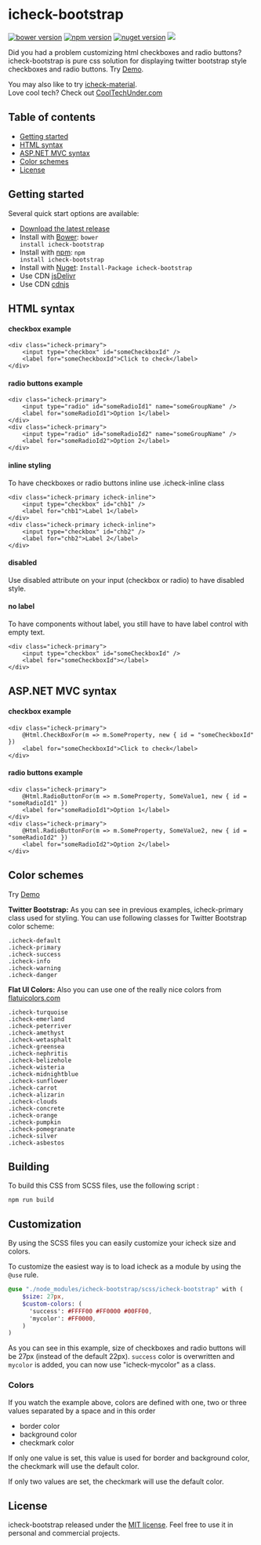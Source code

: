 # icheck-bootstrap

<a href="#" target="_blank"><img src="https://img.shields.io/badge/bower-v3.0.1-blue.svg" alt="bower version"></a>
<a href="https://www.npmjs.com/package/icheck-bootstrap" target="_blank"><img src="https://img.shields.io/badge/npm-v3.0.1-blue.svg" alt="npm version"></a>
<a href="https://www.nuget.org/packages/icheck-bootstrap" target="_blank"><img src="https://img.shields.io/badge/nuget-v3.0.1-blue.svg" alt="nuget version"></a>
[![](https://data.jsdelivr.com/v1/package/npm/icheck-bootstrap/badge)](https://www.jsdelivr.com/package/npm/icheck-bootstrap)

Did you had a problem customizing html checkboxes and radio buttons? icheck-bootstrap is pure css solution for displaying twitter bootstrap style checkboxes and radio buttons. Try [Demo](https://bantikyan.github.io/icheck-bootstrap/).

You may also like to try [icheck-material](https://github.com/bantikyan/icheck-material).  
Love cool tech? Check out [CoolTechUnder.com](https://cooltechunder.com/)

## Table of contents

* <a href="#user-content-getting-started">Getting started</a>
* <a href="#user-content-html-syntax">HTML syntax</a>
* <a href="#user-content-aspnet-mvc-syntax">ASP.NET MVC syntax</a>
* <a href="#user-content-color-schemes">Color schemes</a>
* <a href="#user-content-license">License</a>

## Getting started

Several quick start options are available:

* [Download the latest release](https://github.com//bantikyan/icheck-bootstrap/archive/3.0.1.zip)
* Install with [Bower](https://bower.io): <code>bower install icheck-bootstrap</code>
* Install with [npm](https://www.npmjs.com/package/icheck-bootstrap): <code>npm install icheck-bootstrap</code>
* Install with [Nuget](https://www.nuget.org/packages/icheck-bootstrap/): <code>Install-Package icheck-bootstrap</code>
* Use CDN [jsDelivr](https://www.jsdelivr.com/package/npm/icheck-bootstrap)
* Use CDN [cdnjs](https://cdnjs.com/libraries/icheck-bootstrap)

## HTML syntax

#### checkbox example

```
<div class="icheck-primary">
    <input type="checkbox" id="someCheckboxId" />
    <label for="someCheckboxId">Click to check</label>
</div>
```

#### radio buttons example

```
<div class="icheck-primary">
    <input type="radio" id="someRadioId1" name="someGroupName" />
    <label for="someRadioId1">Option 1</label>
</div>
<div class="icheck-primary">
    <input type="radio" id="someRadioId2" name="someGroupName" />
    <label for="someRadioId2">Option 2</label>
</div>
```

#### inline styling

To have checkboxes or radio buttons inline use .icheck-inline class

```
<div class="icheck-primary icheck-inline">
    <input type="checkbox" id="chb1" />
    <label for="chb1">Label 1</label>
</div>
<div class="icheck-primary icheck-inline">
    <input type="checkbox" id="chb2" />
    <label for="chb2">Label 2</label>
</div>
```

#### disabled

Use disabled attribute on your input (checkbox or radio) to have disabled style.

#### no label

To have components without label, you still have to have label control with empty text.

```
<div class="icheck-primary">
    <input type="checkbox" id="someCheckboxId" />
    <label for="someCheckboxId"></label>
</div>
```

## ASP.NET MVC syntax

#### checkbox example

```
<div class="icheck-primary">
    @Html.CheckBoxFor(m => m.SomeProperty, new { id = "someCheckboxId" })
    <label for="someCheckboxId">Click to check</label>
</div>
```

#### radio buttons example

```
<div class="icheck-primary">
    @Html.RadioButtonFor(m => m.SomeProperty, SomeValue1, new { id = "someRadioId1" }) 
    <label for="someRadioId1">Option 1</label>
</div>
<div class="icheck-primary">
    @Html.RadioButtonFor(m => m.SomeProperty, SomeValue2, new { id = "someRadioId2" })
    <label for="someRadioId2">Option 2</label>
</div>
```

## Color schemes

Try [Demo](https://bantikyan.github.io/icheck-bootstrap/)

<b>Twitter Bootstrap:</b> As you can see in previous examples, icheck-primary class used for styling.
You can use following classes for Twitter Bootstrap color scheme:

<code>.icheck-default</code><br/>
<code>.icheck-primary</code><br/>
<code>.icheck-success</code><br/>
<code>.icheck-info</code><br/>
<code>.icheck-warning</code><br/>
<code>.icheck-danger</code>

<b>Flat UI Colors:</b> Also you can use one of the really nice colors from [flatuicolors.com](https://flatuicolors.com/)

<code>.icheck-turquoise</code><br/>
<code>.icheck-emerland</code><br/>
<code>.icheck-peterriver</code><br/>
<code>.icheck-amethyst</code><br/>
<code>.icheck-wetasphalt</code><br/>
<code>.icheck-greensea</code><br/>
<code>.icheck-nephritis</code><br/>
<code>.icheck-belizehole</code><br/>
<code>.icheck-wisteria</code><br/>
<code>.icheck-midnightblue</code><br/>
<code>.icheck-sunflower</code><br/>
<code>.icheck-carrot</code><br/>
<code>.icheck-alizarin</code><br/>
<code>.icheck-clouds</code><br/>
<code>.icheck-concrete</code><br/>
<code>.icheck-orange</code><br/>
<code>.icheck-pumpkin</code><br/>
<code>.icheck-pomegranate</code><br/>
<code>.icheck-silver</code><br/>
<code>.icheck-asbestos</code><br/>

## Building

To build this CSS from SCSS files, use the following script :

```
npm run build
```

## Customization

By using the SCSS files you can easily customize your icheck size and colors.

To customize the easiest way is to load icheck as a module by using the `@use` rule. 

```sass
@use "./node_modules/icheck-bootstrap/scss/icheck-bootstrap" with (
    $size: 27px,
    $custom-colors: (
      'success': #FFFF00 #FF0000 #00FF00,
      'mycolor': #FF0000,
    )
)
```

As you can see in this example, size of checkboxes and radio buttons will be 27px (instead of the default 22px). `success` color is overwritten and `mycolor` is added, you can now use "icheck-mycolor" as a class.

### Colors

If you watch the example above, colors are defined with one, two or three values separated by a space and in this order

* border color
* background color
* checkmark color

If only one value is set, this value is used for border and background color, the checkmark will use the default color.

If only two values are set, the checkmark will use the default color. 

## License

icheck-bootstrap released under the [MIT license](https://github.com/bantikyan/icheck-bootstrap/blob/master/LICENSE). Feel free to use it in personal and commercial projects.

